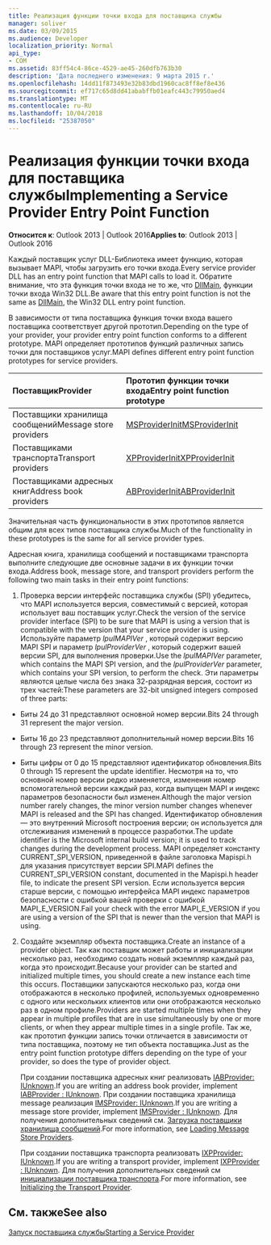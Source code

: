 ```yaml
---
title: Реализация функции точки входа для поставщика службы
manager: soliver
ms.date: 03/09/2015
ms.audience: Developer
localization_priority: Normal
api_type:
- COM
ms.assetid: 83ff54c4-86ce-4529-ae45-260dfb763b30
description: 'Дата последнего изменения: 9 марта 2015 г.'
ms.openlocfilehash: 14dd11f873493e32b83dbd1960cac8ff8ef8e436
ms.sourcegitcommit: ef717c65d8dd41ababffb01eafc443c79950aed4
ms.translationtype: MT
ms.contentlocale: ru-RU
ms.lasthandoff: 10/04/2018
ms.locfileid: "25387050"
---
```

# <a name="implementing-a-service-provider-entry-point-function"></a><span data-ttu-id="7c64f-103">Реализация функции точки входа для поставщика службы</span><span class="sxs-lookup"><span data-stu-id="7c64f-103">Implementing a Service Provider Entry Point Function</span></span>

  
  
<span data-ttu-id="7c64f-104">**Относится к**: Outlook 2013 | Outlook 2016</span><span class="sxs-lookup"><span data-stu-id="7c64f-104">**Applies to**: Outlook 2013 | Outlook 2016</span></span> 
  
<span data-ttu-id="7c64f-105">Каждый поставщик услуг DLL-Библиотека имеет функцию, которая вызывает MAPI, чтобы загрузить его точки входа.</span><span class="sxs-lookup"><span data-stu-id="7c64f-105">Every service provider DLL has an entry point function that MAPI calls to load it.</span></span> <span data-ttu-id="7c64f-106">Обратите внимание, что эта функция точки входа не то же, что [DllMain](https://msdn.microsoft.com/library/ms682583.aspx), функции точки входа Win32 DLL.</span><span class="sxs-lookup"><span data-stu-id="7c64f-106">Be aware that this entry point function is not the same as [DllMain](https://msdn.microsoft.com/library/ms682583.aspx), the Win32 DLL entry point function.</span></span>
  
<span data-ttu-id="7c64f-107">В зависимости от типа поставщика функция точки входа вашего поставщика соответствует другой прототип.</span><span class="sxs-lookup"><span data-stu-id="7c64f-107">Depending on the type of your provider, your provider entry point function conforms to a different prototype.</span></span> <span data-ttu-id="7c64f-108">MAPI определяет прототипов функций различных запись точки для поставщиков услуг.</span><span class="sxs-lookup"><span data-stu-id="7c64f-108">MAPI defines different entry point function prototypes for service providers.</span></span>
  
|<span data-ttu-id="7c64f-109">**Поставщик**</span><span class="sxs-lookup"><span data-stu-id="7c64f-109">**Provider**</span></span>|<span data-ttu-id="7c64f-110">**Прототип функции точки входа**</span><span class="sxs-lookup"><span data-stu-id="7c64f-110">**Entry point function prototype**</span></span>|
|:-----|:-----|
|<span data-ttu-id="7c64f-111">Поставщики хранилища сообщений</span><span class="sxs-lookup"><span data-stu-id="7c64f-111">Message store providers</span></span>  <br/> |[<span data-ttu-id="7c64f-112">MSProviderInit</span><span class="sxs-lookup"><span data-stu-id="7c64f-112">MSProviderInit</span></span>](msproviderinit.md) <br/> |
|<span data-ttu-id="7c64f-113">Поставщиками транспорта</span><span class="sxs-lookup"><span data-stu-id="7c64f-113">Transport providers</span></span>  <br/> |[<span data-ttu-id="7c64f-114">XPProviderInit</span><span class="sxs-lookup"><span data-stu-id="7c64f-114">XPProviderInit</span></span>](xpproviderinit.md) <br/> |
|<span data-ttu-id="7c64f-115">Поставщиками адресных книг</span><span class="sxs-lookup"><span data-stu-id="7c64f-115">Address book providers</span></span>  <br/> |[<span data-ttu-id="7c64f-116">ABProviderInit</span><span class="sxs-lookup"><span data-stu-id="7c64f-116">ABProviderInit</span></span>](abproviderinit.md) <br/> |
   
<span data-ttu-id="7c64f-117">Значительная часть функциональности в этих прототипов является общим для всех типов поставщика службы.</span><span class="sxs-lookup"><span data-stu-id="7c64f-117">Much of the functionality in these prototypes is the same for all service provider types.</span></span> 
  
<span data-ttu-id="7c64f-118">Адресная книга, хранилища сообщений и поставщиками транспорта выполните следующие две основные задачи в их функции точки входа.</span><span class="sxs-lookup"><span data-stu-id="7c64f-118">Address book, message store, and transport providers perform the following two main tasks in their entry point functions:</span></span>
  
1. <span data-ttu-id="7c64f-119">Проверка версии интерфейс поставщика службы (SPI) убедитесь, что MAPI используется версия, совместимый с версией, которая использует ваш поставщик услуг.</span><span class="sxs-lookup"><span data-stu-id="7c64f-119">Check the version of the service provider interface (SPI) to be sure that MAPI is using a version that is compatible with the version that your service provider is using.</span></span> <span data-ttu-id="7c64f-120">Используйте параметр _lpulMAPIVer_ , который содержит версию MAPI SPI и параметр _lpulProviderVer_ , который содержит вашей версии SPI, для выполнения проверки.</span><span class="sxs-lookup"><span data-stu-id="7c64f-120">Use the  _lpulMAPIVer_ parameter, which contains the MAPI SPI version, and the  _lpulProviderVer_ parameter, which contains your SPI version, to perform the check.</span></span> <span data-ttu-id="7c64f-121">Эти параметры являются целые числа без знака 32-разрядная версия, состоит из трех частей:</span><span class="sxs-lookup"><span data-stu-id="7c64f-121">These parameters are 32-bit unsigned integers composed of three parts:</span></span> 
    
  - <span data-ttu-id="7c64f-122">Биты 24 до 31 представляют основной номер версии.</span><span class="sxs-lookup"><span data-stu-id="7c64f-122">Bits 24 through 31 represent the major version.</span></span>
    
  - <span data-ttu-id="7c64f-123">Биты 16 до 23 представляют дополнительный номер версии.</span><span class="sxs-lookup"><span data-stu-id="7c64f-123">Bits 16 through 23 represent the minor version.</span></span>
    
  - <span data-ttu-id="7c64f-124">Биты цифры от 0 до 15 представляют идентификатор обновления.</span><span class="sxs-lookup"><span data-stu-id="7c64f-124">Bits 0 through 15 represent the update identifier.</span></span> <span data-ttu-id="7c64f-125">Несмотря на то, что основной номер версии редко изменяется, изменения номер вспомогательной версии каждый раз, когда выпущен MAPI и индекс параметров безопасности был изменен.</span><span class="sxs-lookup"><span data-stu-id="7c64f-125">Although the major version number rarely changes, the minor version number changes whenever MAPI is released and the SPI has changed.</span></span> <span data-ttu-id="7c64f-126">Идентификатор обновления — это внутренний Microsoft построения версии; он используется для отслеживания изменений в процессе разработки.</span><span class="sxs-lookup"><span data-stu-id="7c64f-126">The update identifier is the Microsoft internal build version; it is used to track changes during the development process.</span></span> <span data-ttu-id="7c64f-127">MAPI определяет константу CURRENT_SPI_VERSION, приведенной в файле заголовка Mapispi.h для указания присутствует версии SPI.</span><span class="sxs-lookup"><span data-stu-id="7c64f-127">MAPI defines the CURRENT_SPI_VERSION constant, documented in the Mapispi.h header file, to indicate the present SPI version.</span></span> <span data-ttu-id="7c64f-128">Если используется версия старше версии, с помощью интерфейса MAPI индекс параметров безопасности с ошибкой вашей проверки с ошибкой MAPI_E_VERSION.</span><span class="sxs-lookup"><span data-stu-id="7c64f-128">Fail your check with the error MAPI_E_VERSION if you are using a version of the SPI that is newer than the version that MAPI is using.</span></span>
    
2. <span data-ttu-id="7c64f-129">Создайте экземпляр объекта поставщика.</span><span class="sxs-lookup"><span data-stu-id="7c64f-129">Create an instance of a provider object.</span></span> <span data-ttu-id="7c64f-130">Так как поставщик может работы и инициализации несколько раз, необходимо создать новый экземпляр каждый раз, когда это происходит.</span><span class="sxs-lookup"><span data-stu-id="7c64f-130">Because your provider can be started and initialized multiple times, you should create a new instance each time this occurs.</span></span> <span data-ttu-id="7c64f-131">Поставщики запускаются несколько раз, когда они отображаются в несколько профилей, используемых одновременно с одного или нескольких клиентов или они отображаются несколько раз в одном профиле.</span><span class="sxs-lookup"><span data-stu-id="7c64f-131">Providers are started multiple times when they appear in multiple profiles that are in use simultaneously by one or more clients, or when they appear multiple times in a single profile.</span></span> <span data-ttu-id="7c64f-132">Так же, как прототип функции запись точки отличается в зависимости от типа поставщика, поэтому не тип объекта поставщика.</span><span class="sxs-lookup"><span data-stu-id="7c64f-132">Just as the entry point function prototype differs depending on the type of your provider, so does the type of provider object.</span></span> 
    
    <span data-ttu-id="7c64f-133">При создании поставщика адресных книг реализовать [IABProvider: IUnknown](iabprovideriunknown.md).</span><span class="sxs-lookup"><span data-stu-id="7c64f-133">If you are writing an address book provider, implement [IABProvider : IUnknown](iabprovideriunknown.md).</span></span> <span data-ttu-id="7c64f-134">При создании поставщика хранилища message реализация [IMSProvider: IUnknown](imsprovideriunknown.md).</span><span class="sxs-lookup"><span data-stu-id="7c64f-134">If you are writing a message store provider, implement [IMSProvider : IUnknown](imsprovideriunknown.md).</span></span> <span data-ttu-id="7c64f-135">Для получения дополнительных сведений см. [Загрузка поставщики хранилища сообщений](loading-message-store-providers.md).</span><span class="sxs-lookup"><span data-stu-id="7c64f-135">For more information, see [Loading Message Store Providers](loading-message-store-providers.md).</span></span>
    
    <span data-ttu-id="7c64f-136">При создании поставщика транспорта реализовать [IXPProvider: IUnknown](ixpprovideriunknown.md).</span><span class="sxs-lookup"><span data-stu-id="7c64f-136">If you are writing a transport provider, implement [IXPProvider : IUnknown](ixpprovideriunknown.md).</span></span> <span data-ttu-id="7c64f-137">Для получения дополнительных сведений см [инициализации поставщика транспорта](initializing-the-transport-provider.md).</span><span class="sxs-lookup"><span data-stu-id="7c64f-137">For more information, see [Initializing the Transport Provider](initializing-the-transport-provider.md).</span></span>
    
## <a name="see-also"></a><span data-ttu-id="7c64f-138">См. также</span><span class="sxs-lookup"><span data-stu-id="7c64f-138">See also</span></span>



[<span data-ttu-id="7c64f-139">Запуск поставщика службы</span><span class="sxs-lookup"><span data-stu-id="7c64f-139">Starting a Service Provider</span></span>](starting-a-service-provider.md)

